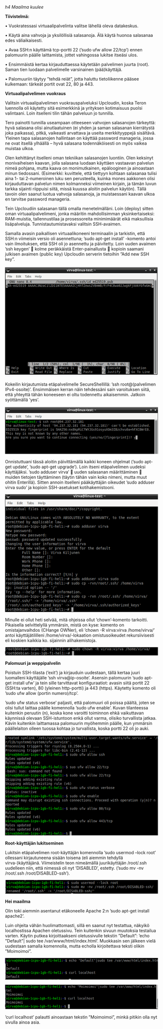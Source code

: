 *h4 Maailma kuulee*

**Tiivistelmä:**

•	Vuokratessasi virtuaalipalvelinta valitse lähellä oleva datakeskus. 

•	Käytä aina vahvoja ja yksilöllisiä salasanoja. Älä käytä huonoa salasanaa edes väliaikaisesti.

•	Avaa SSH:n käyttämä tcp-portti 22 (’sudo ufw allow 22/tcp’) ennen palomuurin päälle laittamista, jottet vahingossa lukitse itseäsi ulos.

•	Ensimmäistä kertaa kirjauduttaessa käytetään palvelimen juurta (root). Saman tien luodaan palvelimelle varsinainen (pää)käyttäjä.

•	Palomuuriin täytyy ”tehdä reiät”, jotta haluttu tietoliikenne pääsee kulkemaan: tärkeät portit ovat 22, 80 ja 443.

**Virtuaalipalvelimen vuokraus**

Valitsin virtuaalipalvelimen vuokrauspalveluksi Upcloudin, koska Teron luennolla oli käytetty sitä esimerkkinä ja yrityksen kotimaisuus puolsi valintaani. Loin itselleni tilin tähän palveluun jo tunnilla.

Tero painotti tunnilla useampaan otteeseen vahvojen salasanojen tärkeyttä: hyvä salasana olisi ainutlaatuinen (ei yhden ja saman salasanan kierrätystä joka paikassa), pitkä, vaikeasti arvattava ja useita merkkityyppejä sisältävä. Yleinen tapa salasanojen hallintaan on käyttää password manageria, jossa ne ovat itsellä ylhäällä – hyvä salasana todennäköisesti on myös vaikea muistaa ulkoa.

Olen kehittänyt itselleni oman tekniikan salasanojen luontiin. Olen keksinyt monivaiheisen kaavan, jolla salasana luodaan käyttäen vastaavan palvelun nimeä pohjana, mutta kaava on monimutkainen, epälooginen ja ainoastaan minun tiedossani. (Esimerkki: kuvittele, että tiettyyn kohtaan salasanaa tulisi aina 1- tai 2-numeroinen luku sen perusteella, kuinka mones aakkonen olisi kirjauduttavan palvelun nimen kolmanneksi viimeinen kirjain, ja tämän luvun tarkka sijainti riippuisi siitä, missä kuussa aloitin palvelun käytön). Tällä tavoin olen saanut luotua vahvoja salasanoja, ja muistaessani kaavan ulkoa en tarvitse password manageria.

Tein Upcloudiin salasanan tällä omalla menetelmälläni. Loin (deploy) sitten oman virtuaalipalvelimeni, jonka määritin mahdollisimman yksinkertaiseksi: RAM-muistia, tallennustilaa ja prosessoreita minimimäärät eikä maksullisia lisäpalveluja. Tunnistautumistavaksi valitsin SSH-avaimen.

Samalla avasin paikallisen virtuaalikoneeni terminaalin ja tarkistin, että SSH:n viimeisin versio oli asennettuna; ’sudo apt-get install’ -komento antoi vain ilmoituksen, että SSH oli jo asennettu ja päivitetty. Loin uuden avaimen ’ssh keygen’  kolme peräkkäistä Enter-painallusta  kopioin saamani julkisen avaimen (public key) Upcloudin serverin tietoihin ”Add new SSH key”.

![image](h4-1.png)

Kokeilin kirjautumista etäpalvelimelle SecureShellillä: ’ssh root@(palvelimen IPv4-osoite)’. Ensimmäisen kerran näin tehdessäni sain varoituksen siitä, että yhteyttä tähän koneeseen ei oltu todennettu aikaisemmin. Jatkoin syöttämällä ’yes’.

![image](h4-2.png)

Onnistuttuani tässä aloitin päivittämällä kaikki koneen ohjelmat (’sudo apt-get update’, ’sudo apt-get upgrade’). Loin itseni etäpalvelimen uudeksi käyttäjäksi. ’sudo adduser virva’  uuden salasanan määrittäminen  muiden tietojen täyttäminen (täytin tähän vain koko nimeni, mutta muut ohitin Enterillä). Sitten annoin itselleni pääkäyttäjän oikeudet ’sudo adduser virva sudo’ ja kopioin SSH-asetukset kotihakemistooni.

![image](h4-3.png)

Minulle ei ollut heti selvää, mitä ohjeissa ollut ’chown’-komento tarkoitti. Pikaisella selvittelyllä ymmärsin, mistä on kyse: komento on omistajanvaihdos (CHange OWNer), eli ’chown -R virva:virva /home/virva/’ antoi käyttäjätililleni /home/virva/-lokaation omistusoikeudet rekursiivisesti eli koskien kaikkia ko. sijainnin alihakemistoja.

![image](h4-4.png)

**Palomuuri ja weppipalvelin**

Poistuin SSH-tilasta (’exit’) ja kirjauduin uudestaan, tällä kertaa juuri luomalleni käyttäjälle ’ssh virva@ip-osoite’. Asensin palomuurin ’sudo apt-get install ufw’ ja tein sille tarvittavat konfiguraatiot: avasin siitä portit 22 (SSH:ta varten), 80 (yleinen http-portti) ja 443  (https). Käytetty komento oli ’sudo ufw allow (portin numero)/tcp’.

’sudo ufw status verbose’ paljasti, että palomuuri oli poissa päältä, joten se olisi tullut laittaa päälle komennolla ’sudo ufw enable’. Kuvan tilanteessa kuitenkin peruutin (n), koska kone varoitti toiminnon ehkä vaikuttavan käynnissä olevaan SSH-istuntoon enkä ollut varma, olisiko turvallista jatkaa. Kävin kuitenkin laittamassa palomuurin myöhemmin päälle, kun ymmärsin päällelaiton olleen tuossa kohtaa jo turvallista, koska portti 22 oli jo auki.

![image](h4-5.png)

**Root-käyttäjän lukitseminen**

Lukitsin etäpalvelimen root-käyttäjän komennolla ’sudo usermod –lock root’ ollessani kirjautuneena sisään toisena (eli aiemmin tehdyllä virva-)käyttäjänä. Viimeistelin teon nimeämällä juurikäyttäjän /root/.ssh uudelleen niin, että nimessä oli nyt ’DISABLED’, estetty. (’sudo mv -nv /root/.ssh /root/DISABLED-ssh’).

![image](h4-6.png)

**Hei maailma**

Olin toki aiemmin asentanut etäkoneelle Apache 2:n ’sudo apt-get install apache2’.

Luin ohjeita vähän huolimattomasti, sillä en saanut nyt testattua, näkyikö localhostissa Apachen oletussivu. Tein kuitenkin sivuun muutoksia testailua varten. Käytin putkea kirjoittaakseni oletussivulle tekstin ”Default”: ’echo ”Default”| sudo tee /var/www/html/index.html’. Muokkasin sen jälkeen vielä uudestaan samalla komennolla, mutta echolla kirjoitettava teksti olikin ”Moimoimoi”.

![image](h4-7.png)

![image](h4-8.png)

’curl localhost’ palautti ainoastaan tekstin ”Moimoimoi”, minkä pitikin olla nyt sivulla ainoa asia.
